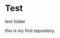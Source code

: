 Test
====

test folder






















































































this is my first repository.





















